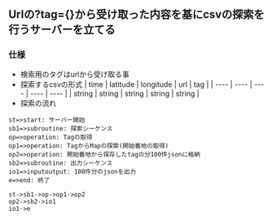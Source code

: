 ## Urlの?tag={}から受け取った内容を基にcsvの探索を行うサーバーを立てる

### 仕様
- 検索用のタグはurlから受け取る事
- 探索するcsvの形式
|  time  |  latitude  |  longitude  | url | tag |
| ---- | ---- | ---- | ---- | ---- |
|  string  |  string  |  string  |  string  |  string  |
- 探索の流れ
``` flow
st=>start: サーバー開始
sb1=>subroutine: 探索シーケンス
op=>operation: Tagの取得
op1=>operation: TagからMapの探索(開始番地の取得)
op2=>operation: 開始番地から保存したtagの分100件jsonに格納
sb2=>subroutine: 出力シーケンス
io1=>inputoutput: 100件分のjsonを出力 
e=>end: 終了
 
st->sb1->op->op1->op2
op2->sb2->io1
io1->e
```
  